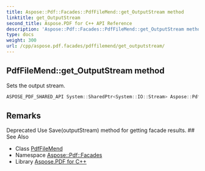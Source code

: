```yaml
---
title: Aspose::Pdf::Facades::PdfFileMend::get_OutputStream method
linktitle: get_OutputStream
second_title: Aspose.PDF for C++ API Reference
description: 'Aspose::Pdf::Facades::PdfFileMend::get_OutputStream method. Sets the output stream in C++.'
type: docs
weight: 300
url: /cpp/aspose.pdf.facades/pdffilemend/get_outputstream/
---
```

## PdfFileMend::get_OutputStream method


Sets the output stream.

```cpp
ASPOSE_PDF_SHARED_API System::SharedPtr<System::IO::Stream> Aspose::Pdf::Facades::PdfFileMend::get_OutputStream() const
```

## Remarks


<xrefsect id="deprecated_1_deprecated000059">
  <xreftitle>Deprecated</xreftitle>
  <xrefdescription>
    <para>Use Save(outputStream) method for getting facade results. </para>
  </xrefdescription>
</xrefsect>
## See Also

* Class [PdfFileMend](../)
* Namespace [Aspose::Pdf::Facades](../../)
* Library [Aspose.PDF for C++](../../../)
